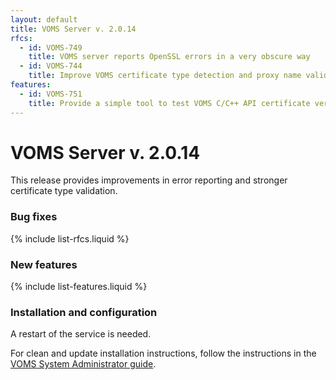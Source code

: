 ```yaml
---
layout: default
title: VOMS Server v. 2.0.14
rfcs:
  - id: VOMS-749
    title: VOMS server reports OpenSSL errors in a very obscure way
  - id: VOMS-744
    title: Improve VOMS certificate type detection and proxy name validation
features:
  - id: VOMS-751
    title: Provide a simple tool to test VOMS C/C++ API certificate verification
---
```

# VOMS Server v. 2.0.14

This release provides improvements in error reporting and stronger certificate
type validation.

### Bug fixes

{% include list-rfcs.liquid %}

### New features

{% include list-features.liquid %}

### Installation and configuration

A restart of the service is needed.

For clean and update installation instructions, follow the instructions in the
[VOMS System Administrator
guide]({{site.baseurl}}/documentation/sysadmin-guide/3.0.6).
